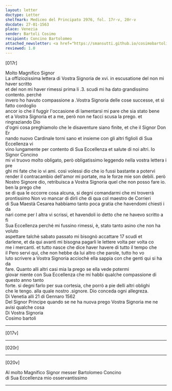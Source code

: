 ```yaml
---
layout: letter
doctype: Letter
shelfmark: Mediceo del Principato 2976, fol. 17r-v, 20r-v
docdate: 27-01-1563
place: Venezia
sender: Bartoli Cosimo
recipient: Concino Bartolomeo
attached_newsletter: <a href="https://smansutti.github.io/cosimobartoli/texts/3079_002/">3079_002</a>
reviewed: 1.0
---
```


[017r]  
  
  
Molto Magnifico Signor  
La offiziozissima lettera di Vostra Signoria de xvi. in escusatione del non mi haver scritto  
et del non mi haver rimessi prima li .3. scudi mi ha dato grandissimo contento. perché  
invero ho havuto compassione a .Vostra Signoria delle cose successe, et sì fatto cordoglio  
ancor io che il fuggir l'occasione di lamentarsi mi pare che sia stato bene  
et a Vostra Signoria et a me, però non ne facci scusa la prego. et ringraziando Dio  
d'ogni cosa preghiamolo che le disaventure siano finite, et che il Signor Don Er  
nando nuovo Cardinale torni sano et insieme con gli altri figlioli di Sua Eccellenza vi  
vino lungamente per contento di Sua Eccellenza et salute di noi altri. Io Signor Concino  
mi vi truovo molto obligato, però obligatissimo leggendo nella vostra lettera i pre  
ghi mi fate che io vi ami. così volessi dio che io fussi bastante a potervi  
render il contracambio dell'amor mi portate, ma le forze mie son debili. però  
Nostro Signore dio, retribuisca a Vostra Signoria quel che non posso fare io. ben la prego che  
se di qua le occorre cosa alcuna, si degni comandarmi che mi troverrà  
prontissimo Non vo mancar di dirli che di qua col maestro de Corrieri  
di Sua Maestà Cesarea habbiamo tanto poca gratia che havendomi chiesti i da  
nari come per l altra vi scrissi, et havendoli io detto che ne havevo scritto a fi  
Sua Eccellenza perché mi fussino rimessi, è, stato tanto asino che non ha voluto  
aspettare talchè sabato passato mi bisognò accattare 17 scudi et  
darlene, et da qui avanti mi bisogna pagarli le lettere volta per volta co  
me i mercanti. et tutto nasce che dice haver havere di tutto il tempo che  
il Pero servì qui, che non hebbe da lui altro che parole, tutto ho vo  
luto scrivere a Vostra Signoria acciochè ella sappia con che genti qui si ha da  
fare. Quanto alli altri casi mia la prego se ella vede potermi  
giovar niente con Sua Eccellenza che mi habbi qualche compassione di questo anno tanto  
forte. si degni farlo per sua cortesia, che porrò a pie delli altri oblighi  
che le tengo. alla quale nostro .signore. Dio conceda ogni allegreza.  
Di Venetia alli 21 di Gennaro 1562  
Del Signor Principe quando se ne ha nuova prego Vostra Signoria me ne avisi qualche cosa  
Di Vostra Signoria  
Cosimo bartoli  
  
---  

[017v]  
  
  
  
---  

[020r]  
  
  
  
---  

[020v]  
  
  
Al molto Magnifico Signor messer Bartolomeo Concino  
di Sua Eccellenza mio osservantissimo  
  
---  

